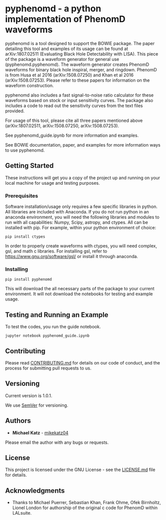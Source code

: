 # pyphenomd - a python implementation of PhenomD waveforms


pyphenomd is a tool designed to support the BOWIE package. The paper detailing this tool and examples of its usage can be found at arXiv:1807.02511 (Evaluating Black Hole Detectability with LISA).  This piece of the package is a waveform generator for general use (pyphenomd.pyphenomd). The waveform generator creates PhenomD waveforms for binary black hole inspiral, merger, and ringdown. PhenomD is from Husa et al 2016 (arXiv:1508.07250) and Khan et al 2016 (arXiv:1508.07253). Please refer to these papers for information on the waveform construction.

pyphenomd also includes a fast signal-to-noise ratio calculator for these waveforms based on stock or input sensitivity curves. The package also includes a code to read out the sensitivity curves from the text files provided. 

For usage of this tool, please cite all three papers mentioned above (arXiv:1807.02511, arXiv:1508.07250, arXiv:1508.07253).

See pyphenomd_guide.ipynb for more information and examples. 

See BOWIE documentation, paper, and examples for more information ways to use pyphenomd. 

## Getting Started

These instructions will get you a copy of the project up and running on your local machine for usage and testing purposes.

### Prerequisites

Software installation/usage only requires a few specific libraries in python. All libraries are included with Anaconda. If you do not run python in an anaconda environment, you  will need the following libraries and modules to run with all capabilities: Numpy, Scipy, astropy, and ctypes. All can be installed with pip. For example, within your python environment of choice:

```
pip install ctypes
```
In order to properly create waveforms with ctypes, you will need complex, gsl, and math c libraries. For installing gsl, refer to https://www.gnu.org/software/gsl/ or install it through anaconda. 


### Installing

```
pip install pyphenomd
```
This will download the all necessary parts of the package to your current environment. It will not download the notebooks for testing and example usage.



## Testing and Running an Example

To test the codes, you run the guide notebook. 

```
jupyter notebook pyphenomd_guide.ipynb
```

## Contributing

Please read [CONTRIBUTING.md](https://gist.github.com/PurpleBooth/b24679402957c63ec426) for details on our code of conduct, and the process for submitting pull requests to us.

## Versioning

Current version is 1.0.1.

We use [SemVer](http://semver.org/) for versioning.

## Authors

* **Michael Katz** - [mikekatz04](https://github.com/mikekatz04/)

Please email the author with any bugs or requests. 

## License

This project is licensed under the GNU License - see the [LICENSE.md](LICENSE.md) file for details.

## Acknowledgments

* Thanks to Michael Puerrer, Sebastian Khan, Frank Ohme, Ofek Birnholtz, Lionel London for authorship of the original c code for PhenomD within LALsuite. 

